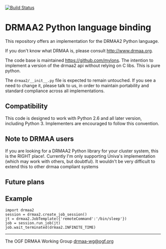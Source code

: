[![Build Status](https://travis-ci.org/troeger/drmaa2-python.svg?branch=master)](https://travis-ci.org/troeger/drmaa2-python)

# DRMAA2 Python language binding

This repository offers an implementation for the DRMAA2 Python language.   

If you don't know what DRMAA is, please consult http://www.drmaa.org.

The code base is maintained https://github.com/mylons. The intention to implement a version of the drmaa2 api without relying on C libs. This is pure python.

The `drmaa2/__init__.py` file is expected to remain untouched. If you see a need to change it, please talk to us, in order to maintain portability and standard compliance across all implementations.

## Compatibility

This code is designed to work with Python 2.6 and all later version, including Python 3. Implementers are encouraged to follow this convention.

## Note to DRMAA users

If you are looking for a DRMAA2 Python library for your cluster system, this is the RIGHT place!. Currently I'm only supporting Univa's implementation (which may work with others, but doubtful). It wouldn't be very difficult to extend this to other drmaa compliant systems

## Future plans

## Example

	import drmaa2
	session = drmaa2.create_job_session()
	jt = drmaa2.JobTemplate({'remoteCommand':'/bin/sleep'})
	job = session.run_job(jt)
	job.wait_terminated(drmaa2.INFINITE_TIME)

---
The OGF DRMAA Working Group <drmaa-wg@ogf.org>
